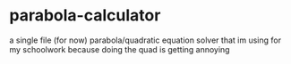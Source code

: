 # parabola-calculator
a single file (for now) parabola/quadratic equation solver that im using for my schoolwork because doing the quad is getting annoying

